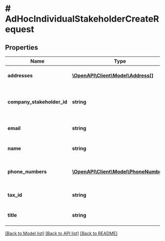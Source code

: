 # # AdHocIndividualStakeholderCreateRequest

## Properties

Name | Type | Description | Notes
------------ | ------------- | ------------- | -------------
**addresses** | [**\OpenAPI\Client\Model\Address[]**](Address.md) | The stakeholder addresses | [optional]
**company_stakeholder_id** | **string** | The stakeholder company stakeholder id | [optional]
**email** | **string** | The stakeholder email | [optional]
**name** | **string** | The stakeholder name |
**phone_numbers** | [**\OpenAPI\Client\Model\PhoneNumber[]**](PhoneNumber.md) | The stakeholder phone numbers | [optional]
**tax_id** | **string** | The stakeholder tax id | [optional]
**title** | **string** | The stakeholder title | [optional]

[[Back to Model list]](../../README.md#models) [[Back to API list]](../../README.md#endpoints) [[Back to README]](../../README.md)
